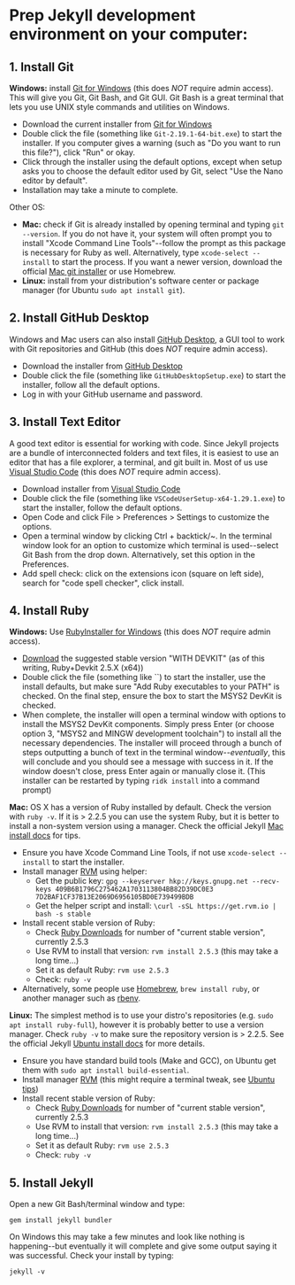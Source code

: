 # Prep Jekyll development environment on your computer:

## 1. Install Git 

**Windows:** install [Git for Windows](https://git-for-windows.github.io/) (this does *NOT* require admin access). 
This will give you Git, Git Bash, and Git GUI.
Git Bash is a great terminal that lets you use UNIX style commands and utilities on Windows.

- Download the current installer from [Git for Windows](https://git-for-windows.github.io/)
- Double click the file (something like `Git-2.19.1-64-bit.exe`) to start the installer. If you computer gives a warning (such as "Do you want to run this file?"), click "Run" or okay. 
- Click through the installer using the default options, except when setup asks you to choose the default editor used by Git, select "Use the Nano editor by default".
- Installation may take a minute to complete. 

Other OS:

- **Mac:** check if Git is already installed by opening terminal and typing `git --version`. If you do not have it, your system will often prompt you to install "Xcode Command Line Tools"--follow the prompt as this package is necessary for Ruby as well. Alternatively, type `xcode-select --install` to start the process. If you want a newer version, download the official [Mac git installer](https://git-scm.com/downloads) or use Homebrew.
- **Linux:** install from your distribution's software center or package manager (for Ubuntu `sudo apt install git`).

## 2. Install GitHub Desktop

Windows and Mac users can also install [GitHub Desktop](https://desktop.github.com/), a GUI tool to work with Git repositories and GitHub (this does *NOT* require admin access).

- Download the installer from [GitHub Desktop](https://desktop.github.com/)
- Double click the file (something like `GitHubDesktopSetup.exe`) to start the installer, follow all the default options.
- Log in with your GitHub username and password.

## 3. Install Text Editor

A good text editor is essential for working with code. 
Since Jekyll projects are a bundle of interconnected folders and text files, it is easiest to use an editor that has a file explorer, a terminal, and git built in.
Most of us use [Visual Studio Code](https://code.visualstudio.com/) (this does *NOT* require admin access).

- Download installer from [Visual Studio Code](https://code.visualstudio.com/)
- Double click the file (something like `VSCodeUserSetup-x64-1.29.1.exe`) to start the installer, follow the default options.
- Open Code and click File > Preferences > Settings to customize the options. 
- Open a terminal window by clicking Ctrl + backtick/~. In the terminal window look for an option to customize which terminal is used--select Git Bash from the drop down. Alternatively, set this option in the Preferences.
- Add spell check: click on the extensions icon (square on left side), search for "code spell checker", click install.

## 4. Install Ruby 

**Windows:** Use [RubyInstaller for Windows](https://rubyinstaller.org/) (this does *NOT* require admin access). 

- [Download](https://rubyinstaller.org/downloads/) the suggested stable version "WITH DEVKIT" (as of this writing, Ruby+Devkit 2.5.X (x64))
- Double click the file (something like ``) to start the installer, use the install defaults, but make sure "Add Ruby executables to your PATH" is checked. On the final step, ensure the box to start the MSYS2 DevKit is checked.
- When complete, the installer will open a terminal window with options to install the MSYS2 DevKit components. Simply press Enter (or choose option 3, "MSYS2 and MINGW development toolchain") to install all the necessary dependencies. The installer will proceed through a bunch of steps outputting a bunch of text in the terminal window--*eventually*, this will conclude and you should see a message with success in it. If the window doesn't close, press Enter again or manually close it. (This installer can be restarted by typing `ridk install` into a command prompt)

**Mac:** OS X has a version of Ruby installed by default. Check the version with `ruby -v`. If it is > 2.2.5 you can use the system Ruby, but it is better to install a non-system version using a manager. Check the official Jekyll [Mac install docs](https://jekyllrb.com/docs/installation/macos/) for tips. 

- Ensure you have Xcode Command Line Tools, if not use `xcode-select --install` to start the installer.
- Install manager [RVM](https://rvm.io/) using helper:
    - Get the public key: `gpg --keyserver hkp://keys.gnupg.net --recv-keys 409B6B1796C275462A1703113804BB82D39DC0E3 7D2BAF1CF37B13E2069D6956105BD0E739499BDB`
    - Get the helper script and install: `\curl -sSL https://get.rvm.io | bash -s stable`
- Install recent stable version of Ruby:
    - Check [Ruby Downloads](https://www.ruby-lang.org/en/downloads/) for number of "current stable version", currently 2.5.3
    - Use RVM to install that version: `rvm install 2.5.3` (this may take a long time...)
    - Set it as default Ruby: `rvm use 2.5.3`
    - Check: `ruby -v`
- Alternatively, some people use [Homebrew](https://brew.sh/), `brew install ruby`, or another manager such as [rbenv](https://github.com/rbenv/rbenv).

**Linux:** The simplest method is to use your distro's repositories (e.g. `sudo apt install ruby-full`), however it is probably better to use a version manager. Check `ruby -v` to make sure the repository version is > 2.2.5. See the official Jekyll [Ubuntu install docs](https://jekyllrb.com/docs/installation/ubuntu/) for more details.

- Ensure you have standard build tools (Make and GCC), on Ubuntu get them with `sudo apt install build-essential`.
- Install manager [RVM](https://rvm.io/) (this might require a terminal tweak, see [Ubuntu tips](https://evanwill.github.io/_drafts/notes/ruby-notes.html))
- Install recent stable version of Ruby:
    - Check [Ruby Downloads](https://www.ruby-lang.org/en/downloads/) for number of "current stable version", currently 2.5.3
    - Use RVM to install that version: `rvm install 2.5.3` (this may take a long time...)
    - Set it as default Ruby: `rvm use 2.5.3`
    - Check: `ruby -v`

## 5. Install Jekyll 

Open a new Git Bash/terminal window and type:

`gem install jekyll bundler`

On Windows this may take a few minutes and look like nothing is happening--but eventually it will complete and give some output saying it was successful.
Check your install by typing:

`jekyll -v`
